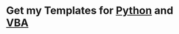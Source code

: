 # Get my Templates for [Python](https://github.com/CodeHaMbUrGeR/Python/wiki) and [VBA](https://github.com/CodeHaMbUrGeR/VBA/wiki)
